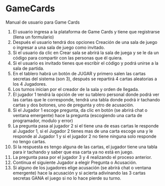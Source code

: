 # GameCards
Manual de usuario para Game Cards

1.	El usuario ingresa a la plataforma de Game Cards y tiene que registrarse (llena un formulario) 
2.	Después el usuario tendrá dos opciones Creación de una sala de juego o ingresar a una sala de juego como invitado.
3.	Si el usuario da clic en Crear sala se abrirá la sala de juega y se le da un código para compartir con las personas que él quiera.
4.	Si el usuario es invitado tienes que escribir el código y podrá unirse a la sala de partida.
5.	En el tablero habrá un botón de JUGAR y primero salen las cartas secretas del sistema (son 3), después se repartirá 4 cartas aleatorias a los 4 Jugadores.
6.	Los turnos inician por el creador de la sala y orden de llegada.
7.	El jugador 1 tendrá la opción de ver su tablero personal donde podrá ver las cartas que le corresponde, tendrá una tabla donde podrá ir tachando cartas y dos botones, uno de pregunta y otro de acusación.
8.	Si el Jugador 1 escoge pregunta, da clic en botón (se abrirá chat o ventana emergente) hace la pregunta (escogiendo una carta de programador, modulo y error)
9.	La pregunta pasa al jugador 2 si el tiene una de esas cartas le responde al Jugador 1, si el Jugador 2 tienes mas de una carta escoge una y le responde al Jugador 1 y si el jugador 2 no tiene ninguna solo responde no tengo cartas.
10.	Si la respuesta es tengo alguna de las cartas, el jugador tiene una tabla para ir tachando y saber que esa carta ya no está en juego.
11.	La pregunta pasa por el jugador 3 y 4 realizando el proceso anterior.
12.	Continua el siguiente Jugador a elegir Pregunta o Acusación.
13.	Si alguno de los jugadores elige acusación (se abrirá chat o ventana emergente) hace la acusación y si acierta adivinando las 3 cartas secretas GANA el juego si no lo hace pierde su turno.

